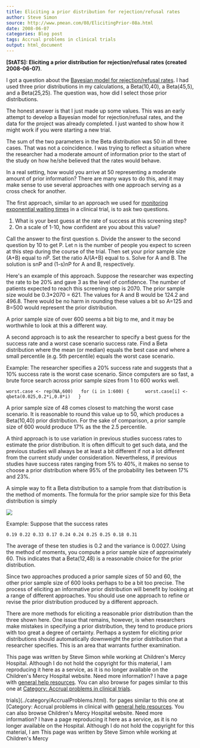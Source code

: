 ```yaml
---
title: Eliciting a prior distribution for rejection/refusal rates
author: Steve Simon
source: http://www.pmean.com/08/ElicitingPrior-08a.html
date: 2008-06-07
categories: Blog post
tags: Accrual problems in clinical trials
output: html_document
---
```

**[StATS]: Eliciting a prior distribution for
rejection/refusal rates (created 2008-06-07)**.

I got a question about the [Bayesian model for rejection/refusal
rates](RefusalsAndExclusions.html). I had used three prior distributions
in my calculations, a Beta(10,40), a Beta(45,5), and a Beta(25,25). The
question was, how did I select those prior distributions.

The honest answer is that I just made up some values. This was an early
attempt to develop a Bayesian model for rejection/refusal rates, and the
data for the project was already completed. I just wanted to show how it
might work if you were starting a new trial.

The sum of the two parameters in the Beta distribution was 50 in all
three cases. That was not a coincidence. I was trying to reflect a
situation where the researcher had a moderate amount of information
prior to the start of the study on how he/she believed that the rates
would behave.

In a real setting, how would you arrive at 50 representing a moderate
amount of prior information? There are many ways to do this, and it may
make sense to use several approaches with one approach serving as a
cross check for another.

The first approach, similar to an approach we used for [monitoring
exponential waiting times](ExponentialAccrual.html) in a clinical trial,
is to ask two questions.

1.  What is your best guess at the rate of success at this screening
    step?
2.  On a scale of 1-10, how confident are you about this value?

Call the answer to the first question s. Divide the answer to the second
question by 10 to get P. Let n is the number of people you expect to
screen at this step during the course of the trial. Then set your prior
sample size (A+B) equal to nP. Set the ratio A/(A+B) equal to s. Solve
for A and B.   The solution is snP and (1-s)nP for A and B, respectively.

Here's an example of this approach. Suppose the researcher was
expecting the rate to be 20% and gave 3 as the level of confidence. The
number of patients expected to reach this screening step is 2070. The
prior sample size would be 0.3*2070 = 621. The values for A and B would
be 124.2 and 496.8. There would be no harm in rounding these values a
bit so A=125 and B=500 would represent the prior distribution.

A prior sample size of over 600 seems a bit big to me, and it may be
worthwhile to look at this a different way.

A second approach is to ask the researcher to specify a best guess for
the success rate and a worst case scenario success rate. Find a Beta
distribution where the mean (or median) equals the best case and where a
small percentile (e.g. 5th percentile) equals the worst case scenario.

Example: The researcher specifies a 20% success rate and suggests that a
10% success rate is the worst case scenario. Since computers are so
fast, a brute force search across prior sample sizes from 1 to 600 works
well.

`worst.case <- rep(NA,600)   for (i in 1:600) {      worst.case[i] <- qbeta(0.025,0.2*i,0.8*i)   }`

A prior sample size of 48 comes closest to matching the worst case
scenario. It is reasonable to round this value up to 50, which produces
a Beta(10,40) prior distribution. For the sake of comparison, a prior
sample size of 600 would produce 17% as the the 2.5 percentile.

A third approach is to use variation in previous studies success rates
to estimate the prior distribution. It is often difficult to get such
data, and the previous studies will always be at least a bit different
if not a lot different from the current study under consideration.
Nevertheless, if previous studies have success rates ranging from 5% to
40%, it makes no sense to choose a prior distribution where 95% of the
probability lies between 17% and 23%.

A simple way to fit a Beta distribution to a sample from that
distribution is the method of moments. The formula for the prior sample
size for this Beta distribution is simply

![](http://www.pmean.com/images/images/08/ElicitingPrior-08a01.gif)

Example: Suppose that the success rates

`0.19 0.22 0.33 0.17 0.24 0.24 0.25 0.25 0.18 0.31`

The average of these ten studies is 0.2 and the variance is 0.0027.
Using the method of moments, you compute a prior sample size of
approximately 60. This indicates that a Beta(12,48) is a reasonable
choice for the prior distribution.

Since two approaches produced a prior sample sizes of 50 and 60, the
other prior sample size of 600 looks perhaps to be a bit too precise.
The process of eliciting an informative prior distribution will benefit
by looking at a range of different approaches. You should use one
approach to refine or revise the prior distribution produced by a
different approach.

There are more methods for eliciting a reasonable prior distribution
than the three shown here. One issue that remains, however, is when
researchers make mistakes in specifying a prior distribution, they tend
to produce priors with too great a degree of certainty. Perhaps a system
for eliciting prior distributions should automatically downweight the
prior distribution that a researcher specifies. This is an area that
warrants further examination.

This page was written by Steve Simon while working at Children's Mercy
Hospital. Although I do not hold the copyright for this material, I am
reproducing it here as a service, as it is no longer available on the
Children's Mercy Hospital website. Need more information? I have a page
with [general help resources](../GeneralHelp.html). You can also browse
for pages similar to this one at [Category: Accrual problems in clinical
trials](../category/AccrualProblems.html).
<!---More--->
trials](../category/AccrualProblems.html).
for pages similar to this one at [Category: Accrual problems in clinical
with [general help resources](../GeneralHelp.html). You can also browse
Children's Mercy Hospital website. Need more information? I have a page
reproducing it here as a service, as it is no longer available on the
Hospital. Although I do not hold the copyright for this material, I am
This page was written by Steve Simon while working at Children's Mercy

<!---Do not use
**[StATS]: Eliciting a prior distribution for
This page was written by Steve Simon while working at Children's Mercy
Hospital. Although I do not hold the copyright for this material, I am
reproducing it here as a service, as it is no longer available on the
Children's Mercy Hospital website. Need more information? I have a page
with [general help resources](../GeneralHelp.html). You can also browse
for pages similar to this one at [Category: Accrual problems in clinical
trials](../category/AccrualProblems.html).
--->

